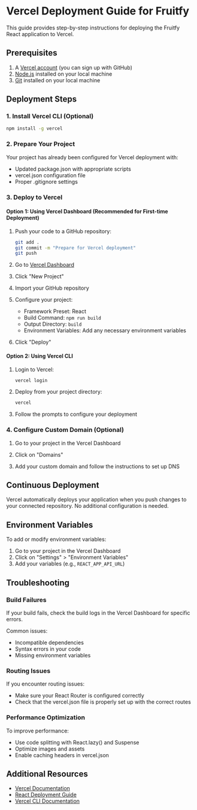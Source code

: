 # Vercel Deployment Guide for Fruitfy

This guide provides step-by-step instructions for deploying the Fruitfy React application to Vercel.

## Prerequisites

1. A [Vercel account](https://vercel.com/signup) (you can sign up with GitHub)
2. [Node.js](https://nodejs.org/) installed on your local machine
3. [Git](https://git-scm.com/) installed on your local machine

## Deployment Steps

### 1. Install Vercel CLI (Optional)

```bash
npm install -g vercel
```

### 2. Prepare Your Project

Your project has already been configured for Vercel deployment with:
- Updated package.json with appropriate scripts
- vercel.json configuration file
- Proper .gitignore settings

### 3. Deploy to Vercel

#### Option 1: Using Vercel Dashboard (Recommended for First-time Deployment)

1. Push your code to a GitHub repository:
   ```bash
   git add .
   git commit -m "Prepare for Vercel deployment"
   git push
   ```

2. Go to [Vercel Dashboard](https://vercel.com/dashboard)

3. Click "New Project"

4. Import your GitHub repository

5. Configure your project:
   - Framework Preset: React
   - Build Command: `npm run build`
   - Output Directory: `build`
   - Environment Variables: Add any necessary environment variables

6. Click "Deploy"

#### Option 2: Using Vercel CLI

1. Login to Vercel:
   ```bash
   vercel login
   ```

2. Deploy from your project directory:
   ```bash
   vercel
   ```

3. Follow the prompts to configure your deployment

### 4. Configure Custom Domain (Optional)

1. Go to your project in the Vercel Dashboard

2. Click on "Domains"

3. Add your custom domain and follow the instructions to set up DNS

## Continuous Deployment

Vercel automatically deploys your application when you push changes to your connected repository. No additional configuration is needed.

## Environment Variables

To add or modify environment variables:

1. Go to your project in the Vercel Dashboard
2. Click on "Settings" > "Environment Variables"
3. Add your variables (e.g., `REACT_APP_API_URL`)

## Troubleshooting

### Build Failures

If your build fails, check the build logs in the Vercel Dashboard for specific errors.

Common issues:
- Incompatible dependencies
- Syntax errors in your code
- Missing environment variables

### Routing Issues

If you encounter routing issues:
- Make sure your React Router is configured correctly
- Check that the vercel.json file is properly set up with the correct routes

### Performance Optimization

To improve performance:
- Use code splitting with React.lazy() and Suspense
- Optimize images and assets
- Enable caching headers in vercel.json

## Additional Resources

- [Vercel Documentation](https://vercel.com/docs)
- [React Deployment Guide](https://create-react-app.dev/docs/deployment/)
- [Vercel CLI Documentation](https://vercel.com/docs/cli)